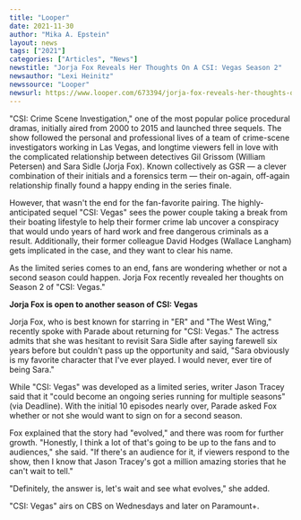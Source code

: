 ```yaml
---
title: "Looper"
date: 2021-11-30
author: "Mika A. Epstein"
layout: news
tags: ["2021"]
categories: ["Articles", "News"]
newstitle: "Jorja Fox Reveals Her Thoughts On A CSI: Vegas Season 2"
newsauthor: "Lexi Heinitz"
newssource: "Looper"
newsurl: https://www.looper.com/673394/jorja-fox-reveals-her-thoughts-on-a-csi-vegas-season-2/
---
```


"CSI: Crime Scene Investigation," one of the most popular police procedural dramas, initially aired from 2000 to 2015 and launched three sequels. The show followed the personal and professional lives of a team of crime-scene investigators working in Las Vegas, and longtime viewers fell in love with the complicated relationship between detectives Gil Grissom (William Petersen) and Sara Sidle (Jorja Fox). Known collectively as GSR — a clever combination of their initials and a forensics term — their on-again, off-again relationship finally found a happy ending in the series finale. 

However, that wasn't the end for the fan-favorite pairing. The highly-anticipated sequel "CSI: Vegas" sees the power couple taking a break from their boating lifestyle to help their former crime lab uncover a conspiracy that would undo years of hard work and free dangerous criminals as a result. Additionally, their former colleague David Hodges (Wallace Langham) gets implicated in the case, and they want to clear his name.

As the limited series comes to an end, fans are wondering whether or not a second season could happen. Jorja Fox recently revealed her thoughts on Season 2 of "CSI: Vegas."

**Jorja Fox is open to another season of CSI: Vegas**

Jorja Fox, who is best known for starring in "ER" and "The West Wing," recently spoke with Parade about returning for "CSI: Vegas." The actress admits that she was hesitant to revisit Sara Sidle after saying farewell six years before but couldn't pass up the opportunity and said, "Sara obviously is my favorite character that I've ever played. I would never, ever tire of being Sara."

While "CSI: Vegas" was developed as a limited series, writer Jason Tracey said that it "could become an ongoing series running for multiple seasons" (via Deadline). With the initial 10 episodes nearly over, Parade asked Fox whether or not she would want to sign on for a second season.

Fox explained that the story had "evolved," and there was room for further growth. "Honestly, I think a lot of that's going to be up to the fans and to audiences," she said. "If there's an audience for it, if viewers respond to the show, then I know that Jason Tracey's got a million amazing stories that he can't wait to tell."

"Definitely, the answer is, let's wait and see what evolves," she added.

"CSI: Vegas" airs on CBS on Wednesdays and later on Paramount+.